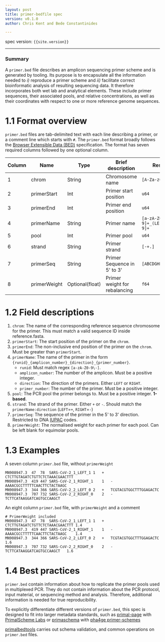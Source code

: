 ```yaml
---
layout: post
title: primer-bedfile spec
version: v0.1.0
author: Chris Kent and Bede Constantinides  

---
```

spec version: `{{site.version}}`

---
### Summary 
A `primer.bed` file describes an amplicon sequencing primer scheme and is generated by tooling. Its purpose is to encapsulate all the information needed to *i)* reproduce a primer scheme and *ii)* facilitate correct bioinformatic analysis of resulting sequencing data. It therefore incorporates both wet lab and analytical elements. These include primer sequences, their associated pools, and relative concentrations, as well as their coordinates with respect to one or more reference genome sequences.


# 1.1 Format overview  

`primer.bed` files are tab-delimited text with each line describing a primer, or a comment line which starts with `#`. The `primer.bed` format broadly follows the [Browser Extensible Data (BED)](https://samtools.github.io/hts-specs/BEDv1.pdf) specification. The format has seven required columns followed by one optional column.

| Column | Name    | Type            | Brief description             | Restrictions                                 |
| --- | ------------ | --------------- | ----------------------------- | -------------------------------------------- |
| 1   | chrom        | String          | Chromosome name               | `[A-Za-z0-9_]`                               |
| 2   | primerStart  | Int             | Primer start position         | `u64`                                        |
| 3   | primerEnd    | Int             | Primer end position           | `u64`                                        |
| 4   | primerName   | String          | Primer name                   | `[a-zA-Z0-9\-]+_[0-9]+_(LEFT\|RIGHT)_[0-9]+` |
| 5   | pool         | Int             | Primer pool                   | `u64`                                        |
| 6   | strand       | String          | Primer strand                 | `[-+.]`                                      |
| 7   | primerSeq    | String          | Primer Sequence in 5' to 3'   | `[ABCDGHKMNRSTUVWY]`                         |
| 8   | primerWeight | Optional(float) | Primer weight for rebalancing | `f64`                                        |

# 1.2 Field descriptions 

1. `chrom`: The name of the corresponding reference sequence chromosome for the primer. This must match a valid sequence ID inside reference.fasta.
2. `primerStart`: The start position of the primer on the `chrom`. 
3. `primerEnd`: The non-inclusive end position of the primer on the `chrom`. Must be greater than `primerStart`.
4. `primerName`: The name of the primer in the form `{runid}_{amplicon_number}_{direction}_{primer_number}`. 
    - `runid`: Must match regex `[a-zA-Z0-9\-]`.
    - `amplicon_number`: The number of the amplicon. Must be a positive integer. 
    - `direction`: The direction of the primers. Either `LEFT` or `RIGHT`.
    - `primer_number`: The number of the primer. Must be a positive integer.
5. `pool`: The PCR pool the primer belongs to. Must be a positive integer. **1-based**.
6. `strand`: The strand of the primer. Either `+` or `-`. Should match the `primerName:direction` (`LEFT`=`+`, `RIGHT`=`-`)
7. `primerSeq`: The sequence of the primer in the 5' to 3' direction. Restricted to DNA [IUPAC](https://academic.oup.com/nar/article/13/9/3021/2381659) codes.
8. `primerWeight`: The normalised weight for each primer for each pool. Can be left blank for equimolar pools.


# 1.3 Examples

A seven column `primer.bed` file, without `primerWeight`
```
MN908947.3	47	78	SARS-CoV-2_1_LEFT_1	1	+	CTCTTGTAGATCTGTTCTCTAAACGAACTTT
MN908947.3	419	447	SARS-CoV-2_1_RIGHT_1	1	-	AAAACGCCTTTTTCAACTTCTACTAAGC
MN908947.3	344	366	SARS-CoV-2_2_LEFT_0	2	+	TCGTACGTGGCTTTGGAGACTC
MN908947.3	707	732	SARS-CoV-2_2_RIGHT_0	2	-	TCTTCATAAGGATCAGTGCCAAGCT
```

An eight column `primer.bed` file, with `primerWeight` and a comment
```
# PrimerWeight included
MN908947.3	47	78	SARS-CoV-2_1_LEFT_1	1	+	CTCTTGTAGATCTGTTCTCTAAACGAACTTT	1.4
MN908947.3	419	447	SARS-CoV-2_1_RIGHT_1	1	-	AAAACGCCTTTTTCAACTTCTACTAAGC	1.4
MN908947.3	344	366	SARS-CoV-2_2_LEFT_0	2	+	TCGTACGTGGCTTTGGAGACTC	1.6
MN908947.3	707	732	SARS-CoV-2_2_RIGHT_0	2	-	TCTTCATAAGGATCAGTGCCAAGCT	1.6
```

# 1.4 Best practices 

`primer.bed` contain information about how to replicate the primer pools used in multiplexed PCR. They do not contain information about the PCR protocol, input material, or sequencing method and analysis. Therefore, additional information is needed for true reproducibility. 

To explicitly differentiate different versions of `primer.bed`, this spec is designed to fit into larger metadata standards, such as [primal-page](https://github.com/ChrisgKent/primal-page) with [PrimalScheme Labs](https://labs.primalscheme.com) or [primaschema](https://github.com/pha4ge/primaschema) with [pha4ge primer-schemes](https://github.com/pha4ge/primer-schemes)

[primalbedtools](https://github.com/ChrisgKent/primalbedtools) carries out schema validation, and common operations on `primer.bed` files. 
